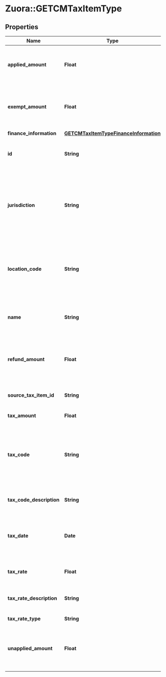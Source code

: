 # Zuora::GETCMTaxItemType

## Properties
Name | Type | Description | Notes
------------ | ------------- | ------------- | -------------
**applied_amount** | **Float** | The applied amount of the credit memo taxation item.  | [optional] 
**exempt_amount** | **Float** | The amount of taxes or VAT for which the customer has an exemption.  | [optional] 
**finance_information** | [**GETCMTaxItemTypeFinanceInformation**](GETCMTaxItemTypeFinanceInformation.md) |  | [optional] 
**id** | **String** | The ID of the credit memo taxation item.  | [optional] 
**jurisdiction** | **String** | The jurisdiction that applies the tax or VAT. This value is typically a state, province, county, or city.  | [optional] 
**location_code** | **String** | The identifier for the location based on the value of the &#x60;taxCode&#x60; field.  | [optional] 
**name** | **String** | The name of the credit memo taxation item.  | [optional] 
**refund_amount** | **Float** | The amount of the refund on the credit memo taxation item.  | [optional] 
**source_tax_item_id** | **String** | The ID of the source taxation item.  | [optional] 
**tax_amount** | **Float** | The amount of taxation.  | [optional] 
**tax_code** | **String** | The tax code identifies which tax rules and tax rates to apply to a specific credit memo.  | [optional] 
**tax_code_description** | **String** | The description of the tax code.  | [optional] 
**tax_date** | **Date** | The date that the tax is applied to the credit memo, in &#x60;yyyy-mm-dd&#x60; format.  | [optional] 
**tax_rate** | **Float** | The tax rate applied to the credit memo.  | [optional] 
**tax_rate_description** | **String** | The description of the tax rate.  | [optional] 
**tax_rate_type** | **String** | The type of the tax rate.  | [optional] 
**unapplied_amount** | **Float** | The unapplied amount of the credit memo taxation item.  | [optional] 


